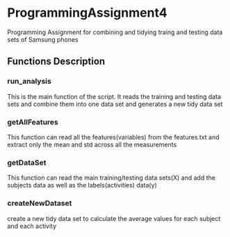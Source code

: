 # ProgrammingAssignment4
Programming Assignment for combining and tidying traing and testing data sets of Samsung phones

## Functions Description
### run_analysis
This is the main function of the script. It reads the training and testing data sets and combine them into one data set and generates a new tidy data set

### getAllFeatures
This function can read all the features(variables) from the features.txt and extract only the mean and std across all the measurements

### getDataSet
This function can read the main training/testing data sets(X) and add the subjects data as well as the labels(activities) data(y)

### createNewDataset
create a new tidy data set to calculate the average values for each subject and each activity